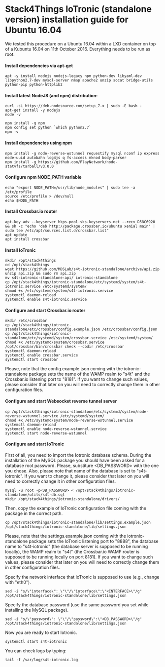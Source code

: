 # Stack4Things IoTronic (standalone version) installation guide for Ubuntu 16.04

We tested this procedure on a Ubuntu 16.04 within a LXD container on top of a Kubuntu 16.04 on 11th October 2016. Everything needs to be run as root.

#### Install dependencies via apt-get

```
apt -y install nodejs nodejs-legacy npm python-dev libyaml-dev libpython2.7-dev mysql-server nmap apache2 unzip socat bridge-utils python-pip python-httplib2
```
#### Install latest NodeJS (and npm) distribution:
```
curl -sL https://deb.nodesource.com/setup_7.x | sudo -E bash -
apt-get install -y nodejs
node -v

npm install -g npm
npm config set python `which python2.7`
npm -v
```

#### Install dependencies using npm

```
npm install -g node-reverse-wstunnel requestify mysql nconf ip express node-uuid autobahn log4js q fs-access mknod body-parser
npm install -g https://github.com/PlayNetwork/node-statvfs/tarball/v3.0.0
```

#### Configure npm NODE_PATH variable

```
echo "export NODE_PATH=/usr/lib/node_modules" | sudo tee -a /etc/profile
source /etc/profile > /dev/null
echo $NODE_PATH
```

#### Install Crossbar.io router

```
apt-key adv --keyserver hkps.pool.sks-keyservers.net --recv D58C6920 && sh -c "echo 'deb http://package.crossbar.io/ubuntu xenial main' | sudo tee /etc/apt/sources.list.d/crossbar.list"
apt update
apt install crossbar
```

#### Install IoTronic

```
mkdir /opt/stack4things
cd /opt/stack4things
wget https://github.com/MDSLab/s4t-iotronic-standalone/archive/api.zip
unzip api.zip && sudo rm api.zip
mv s4t-iotronic-standalone-api/ iotronic-standalone
cp /opt/stack4things/iotronic-standalone/etc/systemd/system/s4t-iotronic.service /etc/systemd/system/
chmod +x /etc/systemd/system/s4t-iotronic.service
systemctl daemon-reload
systemctl enable s4t-iotronic.service
```

#### Configure and start Crossbar.io router

```
mkdir /etc/crossbar
cp /opt/stack4things/iotronic-standalone/etc/crossbar/config.example.json /etc/crossbar/config.json
cp /opt/stack4things/iotronic-standalone/etc/systemd/system/crossbar.service /etc/systemd/system/
chmod +x /etc/systemd/system/crossbar.service
/opt/crossbar/bin/crossbar check --cbdir /etc/crossbar
systemctl daemon-reload
systemctl enable crossbar.service
systemctl start crossbar
```
Please, note that the config.example.json coming with the iotronic-standalone package sets the name of the WAMP realm to "s4t" and the Crossbar.io listening port to "8181". If you want to change such values, please consider that later on you will need to correctly change them in other configuration files. 

#### Configure and start Websocket reverse tunnel server

```
cp /opt/stack4things/iotronic-standalone/etc/systemd/system/node-reverse-wstunnel.service /etc/systemd/system/
chmod +x /etc/systemd/system/node-reverse-wstunnel.service
systemctl daemon-reload
systemctl enable node-reverse-wstunnel.service
systemctl start node-reverse-wstunnel
```

#### Configure and start IoTronic

First of all, you need to import the Iotronic database schema. During the installation of the MySQL package you should have been asked for a database root password. Please, substiture <DB_PASSWORD> with the one you chose. Also, please note that name of the database is set to "s4t-iotronic". If you want to change it, please consider that later on you will need to correctly change it in other configuration files.

```
mysql -u root -p<DB_PASSWORD> < /opt/stack4things/iotronic-standalone/utils/s4t-db.sql
mkdir /opt/stack4things/iotronic-standalone/drivers/
```

Then, copy the example of IoTronic configuration file coming with the package in the correct path. 
```
cp /opt/stack4things/iotronic-standalone/lib/settings.example.json /opt/stack4things/iotronic-standalone/lib/settings.json
``` 
Please, note that the settings.example.json coming with the iotronic-standalone package sets the IoTronic listening port to "8888", the database name to "s4t-iotronic" (the database server is supposed to be running locally), the WAMP realm to "s4t" (the Crossbar.io WAMP router is supposed to be running locally on port 8181). If you want to change such values, please consider that later on you will need to correctly change them in other configuration files. 

Specify the network interface that IoTronic is supposed to use (e.g., change <INTERFACE> with "eth0").
```
sed -i "s/\"interface\": \"\"/\"interface\":\"<INTERFACE>\"/g" /opt/stack4things/iotronic-standalone/lib/settings.json
```

Specify the database password (use the same password you set while installing the MySQL package).
```
sed -i "s/\"password\": \"\"/\"password\":\"<DB_PASSWORD>\"/g" /opt/stack4things/iotronic-standalone/lib/settings.json
```

Now you are ready to start Iotronic.
```
systemctl start s4t-iotronic
```

You can check logs by typing:
```
tail -f /var/log/s4t-iotronic.log
```
